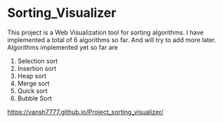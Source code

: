 # Sorting_Visualizer

This project is a Web Visualization tool for sorting algorithms.
I have implemented a total of 6 algorithms so far. And will try to add more later.
Algorithms implemented yet so far are


1. Selection sort
2. Insertion sort
3. Heap sort
4. Merge sort
5. Quick sort
6. Bubble Sort 







https://vansh7777.github.io/Project_sorting_visualizer/
